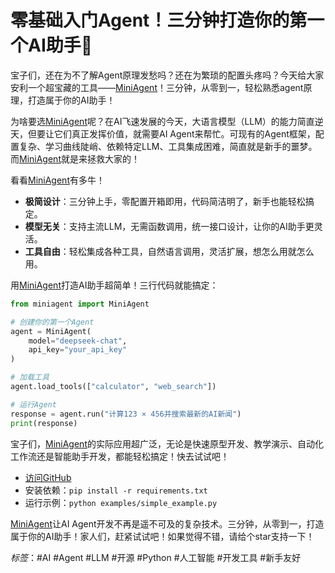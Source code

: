 # 零基础入门Agent！三分钟打造你的第一个AI助手🎉


宝子们，还在为不了解Agent原理发愁吗？还在为繁琐的配置头疼吗？今天给大家安利一个超宝藏的工具——[MiniAgent](https://github.com/ZhuLinsen/MiniAgent)！三分钟，从零到一，轻松熟悉agent原理，打造属于你的AI助手！

为啥要选[MiniAgent](https://github.com/ZhuLinsen/MiniAgent)呢？在AI飞速发展的今天，大语言模型（LLM）的能力简直逆天，但要让它们真正发挥价值，就需要AI Agent来帮忙。可现有的Agent框架，配置复杂、学习曲线陡峭、依赖特定LLM、工具集成困难，简直就是新手的噩梦。而[MiniAgent](https://github.com/ZhuLinsen/MiniAgent)就是来拯救大家的！

看看[MiniAgent](https://github.com/ZhuLinsen/MiniAgent)有多牛！
- **极简设计**：三分钟上手，零配置开箱即用，代码简洁明了，新手也能轻松搞定。
- **模型无关**：支持主流LLM，无需函数调用，统一接口设计，让你的AI助手更灵活。
- **工具自由**：轻松集成各种工具，自然语言调用，灵活扩展，想怎么用就怎么用。

用[MiniAgent](https://github.com/ZhuLinsen/MiniAgent)打造AI助手超简单！三行代码就能搞定：
```python
from miniagent import MiniAgent

# 创建你的第一个Agent
agent = MiniAgent(
    model="deepseek-chat",
    api_key="your_api_key"
)

# 加载工具
agent.load_tools(["calculator", "web_search"])

# 运行Agent
response = agent.run("计算123 × 456并搜索最新的AI新闻")
print(response)
```

宝子们，[MiniAgent](https://github.com/ZhuLinsen/MiniAgent)的实际应用超广泛，无论是快速原型开发、教学演示、自动化工作流还是智能助手开发，都能轻松搞定！快去试试吧！
- [访问GitHub](https://github.com/ZhuLinsen/MiniAgent)
- 安装依赖：`pip install -r requirements.txt`
- 运行示例：`python examples/simple_example.py`

[MiniAgent](https://github.com/ZhuLinsen/MiniAgent)让AI Agent开发不再是遥不可及的复杂技术。三分钟，从零到一，打造属于你的AI助手！家人们，赶紧试试吧！如果觉得不错，请给个star支持一下！


*标签*：#AI #Agent #LLM #开源 #Python #人工智能 #开发工具 #新手友好